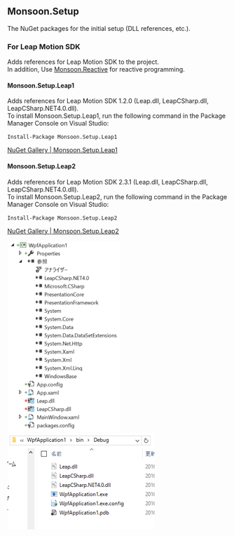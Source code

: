 ## Monsoon.Setup

The NuGet packages for the initial setup (DLL references, etc.).

### For Leap Motion SDK
Adds references for Leap Motion SDK to the project.  
In addition, Use [Monsoon.Reactive](https://github.com/sakapon/Monsoon.Reactive) for reactive programming.

#### Monsoon.Setup.Leap1
Adds references for Leap Motion SDK 1.2.0 (Leap.dll, LeapCSharp.dll, LeapCSharp.NET4.0.dll).  
To install Monsoon.Setup.Leap1, run the following command in the Package Manager Console on Visual Studio:

```
Install-Package Monsoon.Setup.Leap1
```

[NuGet Gallery | Monsoon.Setup.Leap1](https://www.nuget.org/packages/Monsoon.Setup.Leap1/)

#### Monsoon.Setup.Leap2
Adds references for Leap Motion SDK 2.3.1 (Leap.dll, LeapCSharp.dll, LeapCSharp.NET4.0.dll).  
To install Monsoon.Setup.Leap2, run the following command in the Package Manager Console on Visual Studio:

```
Install-Package Monsoon.Setup.Leap2
```

[NuGet Gallery | Monsoon.Setup.Leap2](https://www.nuget.org/packages/Monsoon.Setup.Leap2/)

![References](Images/Leap/Leap-References.png)
![Bin](Images/Leap/Leap-Bin.png)
